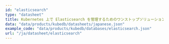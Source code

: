 ```yaml
---
id: "elasticsearch"
type: "datasheet"
title: Kubernetes 上で Elasticsearch を管理するためのワンストップソリューション
data: "data/products/kubedb/datasheets/japanese.json"
example_code: "data/products/kubedb/databases/elasticsearch.json"
url: "/ja/datasheet/elasticsearch"
---
```

